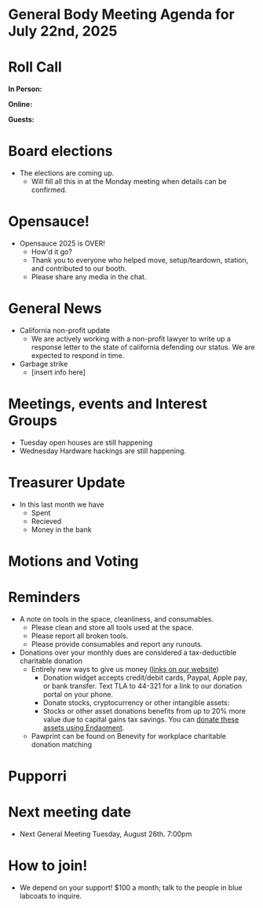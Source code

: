 # General Body Meeting Agenda for July 22nd, 2025
# Roll Call
**In Person:**


**Online:**


**Guests:**

# Board elections
- The elections are coming up. 
    - Will fill all this in at the Monday meeting when details can be confirmed. 

# Opensauce! 
- Opensauce 2025 is OVER! 
    - How'd it go? 
    - Thank you to everyone who helped move, setup/teardown, station, and contributed to our booth.
    - Please share any media in the chat. 

# General News
- California non-profit update
    - We are actively working with a non-profit lawyer to write up a response letter to the state of california defending our status. We are expected to respond in time. 
- Garbage strike
    - [insert info here]

# Meetings, events and Interest Groups
- Tuesday open houses are still happening
- Wednesday Hardware hackings are still happening. 

# Treasurer Update
- In this last month we have
    - Spent 
    - Recieved
    - Money in the bank

# Motions and Voting

# Reminders
- A note on tools in the space, cleanliness, and consumables.
  - Please clean and store all tools used at the space.
  - Please report all broken tools.
  - Please provide consumables and report any runouts. 
- Donations over your monthly dues are considered a tax-deductible charitable donation
  - Entirely new ways to give us money ([links on our website](https://pawprintprototyping.org/pages/donate/))
    - Donation widget accepts credit/debit cards, Paypal, Apple pay, or bank transfer.  Text TLA to 44-321 for a link to our donation portal on your phone.
    - Donate stocks, cryptocurrency or other intangible assets:
    - Stocks or other asset donations benefits from up to 20% more value due to capital gains tax savings. You can [donate these assets using Endaoment](https://app.endaoment.org/orgs/84-4428024).
  - Pawprint can be found on Benevity for workplace charitable donation matching

# Pupporri 


# Next meeting date
- Next General Meeting Tuesday, August 26th. 7:00pm

# How to join! 
- We depend on your support! $100 a month; talk to the people in blue labcoats to inquire. 
